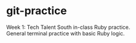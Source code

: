 # git-practice
Week 1: Tech Talent South in-class Ruby practice. <br>
General terminal practice with basic Ruby logic.
